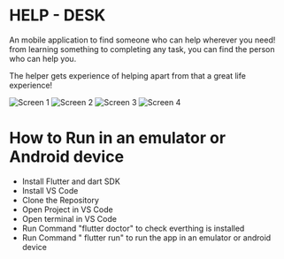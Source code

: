 
# HELP - DESK 

An mobile application to find someone who can help wherever you need!
from learning something to completing any task,
you can find the person who can help you.

The helper gets experience of helping
apart from that a great life experience!


![Screen 1](https://drive.google.com/file/d/1TIL9fJSl56WlGYkKS_oO2WWEV-qogLYV/view?usp=sharing)
![Screen 2](https://lh6.googleusercontent.com/ZVXa7GOd6feYs95xPExLQpmfp9OxslcqkWVt7Uk1AW_lRjaI2cZGD2CO4hytmEUTwkYEW3srhTWvQW5prbU6=w1192-h842-rw)
![Screen 3]( https://lh6.googleusercontent.com/kxupDFVo_1GW6-ItYq5nD-UtuYoUfsQWOyWWbNdhWRhHljpdKnA8kCP2x7bGPcxvJX53uZ4JiRsc1hNUQbjX=w1920-h842-rw)
![Screen 4](https://lh6.googleusercontent.com/QfBwa_5LaqJ17SWlGnTRQQWdF6AK7ryiXyOMwEqfsVzF9mqfT2PXvG3YNC_gzGBZaKxjJMnKH8M0ApeM7fxS=w1192-h842-rw)
# How to Run in an emulator or Android device

* Install Flutter and dart SDK
* Install VS Code
* Clone the Repository
* Open Project in VS Code
* Open terminal in VS Code
* Run Command "flutter doctor" to check everthing is installed
* Run Command " flutter run" to run the app in an emulator or android device
